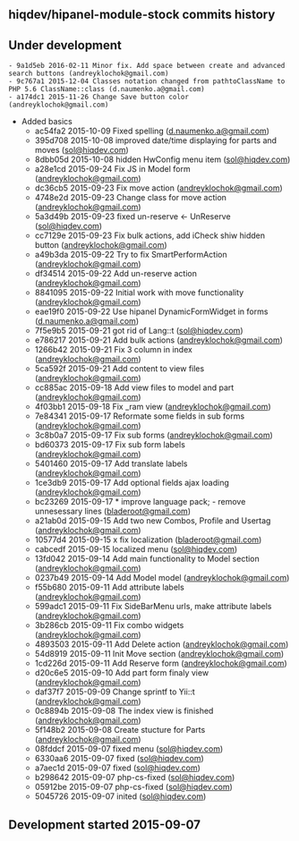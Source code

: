 hiqdev/hipanel-module-stock commits history
-------------------------------------------

## Under development

    - 9a1d5eb 2016-02-11 Minor fix. Add space between create and advanced search buttons (andreyklochok@gmail.com)
    - 9c767a1 2015-12-04 Classes notation changed from pathtoClassName to PHP 5.6 ClassName::class (d.naumenko.a@gmail.com)
    - a174dc1 2015-11-26 Change Save button color (andreyklochok@gmail.com)
- Added basics
    - ac54fa2 2015-10-09 Fixed spelling (d.naumenko.a@gmail.com)
    - 395d708 2015-10-08 improved date/time displaying for parts and moves (sol@hiqdev.com)
    - 8dbb05d 2015-10-08 hidden HwConfig menu item (sol@hiqdev.com)
    - a28e1cd 2015-09-24 Fix JS in Model form (andreyklochok@gmail.com)
    - dc36cb5 2015-09-23 Fix move action (andreyklochok@gmail.com)
    - 4748e2d 2015-09-23 Change class for move action (andreyklochok@gmail.com)
    - 5a3d49b 2015-09-23 fixed un-reserve <- UnReserve (sol@hiqdev.com)
    - cc7129e 2015-09-23 Fix bulk actions, add iCheck shiw hidden button (andreyklochok@gmail.com)
    - a49b3da 2015-09-22 Try to fix SmartPerformAction (andreyklochok@gmail.com)
    - df34514 2015-09-22 Add un-reserve action (andreyklochok@gmail.com)
    - 8841095 2015-09-22 Initial work with move functionality (andreyklochok@gmail.com)
    - eae19f0 2015-09-22 Use hipanel DynamicFormWidget in forms (d.naumenko.a@gmail.com)
    - 7f5e9b5 2015-09-21 got rid of Lang::t (sol@hiqdev.com)
    - e786217 2015-09-21 Add bulk actions (andreyklochok@gmail.com)
    - 1266b42 2015-09-21 Fix 3 column in index (andreyklochok@gmail.com)
    - 5ca592f 2015-09-21 Add content to view files (andreyklochok@gmail.com)
    - cc885ac 2015-09-18 Add view files to model and part (andreyklochok@gmail.com)
    - 4f03bb1 2015-09-18 Fix _ram view (andreyklochok@gmail.com)
    - 7e84341 2015-09-17 Reformate some fields in sub forms (andreyklochok@gmail.com)
    - 3c8b0a7 2015-09-17 Fix sub forms (andreyklochok@gmail.com)
    - bd60373 2015-09-17 Fix sub form labels (andreyklochok@gmail.com)
    - 5401460 2015-09-17 Add translate labels (andreyklochok@gmail.com)
    - 1ce3db9 2015-09-17 Add optional fields ajax loading (andreyklochok@gmail.com)
    - bc23269 2015-09-17 * improve language pack; - remove unnesessary lines (bladeroot@gmail.com)
    - a21ab0d 2015-09-15 Add two new Combos, Profile and Usertag (andreyklochok@gmail.com)
    - 10577d4 2015-09-15 x fix localization (bladeroot@gmail.com)
    - cabcedf 2015-09-15 localized menu (sol@hiqdev.com)
    - 13fd042 2015-09-14 Add main functionality to Model section (andreyklochok@gmail.com)
    - 0237b49 2015-09-14 Add Model model (andreyklochok@gmail.com)
    - f55b680 2015-09-11 Add attribute labels (andreyklochok@gmail.com)
    - 599adc1 2015-09-11 Fix SideBarMenu urls, make attribute labels (andreyklochok@gmail.com)
    - 3b286cb 2015-09-11 Fix combo widgets (andreyklochok@gmail.com)
    - 4893503 2015-09-11 Add Delete action (andreyklochok@gmail.com)
    - 54d8919 2015-09-11 Init Move section (andreyklochok@gmail.com)
    - 1cd226d 2015-09-11 Add Reserve form (andreyklochok@gmail.com)
    - d20c6e5 2015-09-10 Add part form finaly view (andreyklochok@gmail.com)
    - daf37f7 2015-09-09 Change sprintf to Yii::t (andreyklochok@gmail.com)
    - 0c8894b 2015-09-08 The index view is finished (andreyklochok@gmail.com)
    - 5f148b2 2015-09-08 Create stucture for Parts (andreyklochok@gmail.com)
    - 08fddcf 2015-09-07 fixed menu (sol@hiqdev.com)
    - 6330aa6 2015-09-07 fixed (sol@hiqdev.com)
    - a7aec1d 2015-09-07 fixed (sol@hiqdev.com)
    - b298642 2015-09-07 php-cs-fixed (sol@hiqdev.com)
    - 05912be 2015-09-07 php-cs-fixed (sol@hiqdev.com)
    - 5045726 2015-09-07 inited (sol@hiqdev.com)

## Development started 2015-09-07

